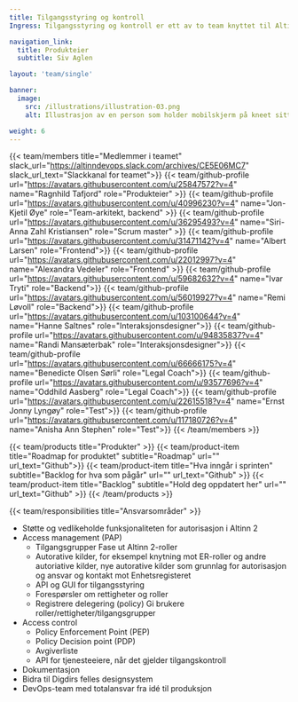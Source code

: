 ```yaml
---
title: Tilgangsstyring og kontroll
Ingress: Tilgangsstyring og kontroll er ett av to team knyttet til Altinn autorisasjon, som har hovedansvar for alt rundt tilgangsstyring i Altinn 2 og Altinn 3.

navigation_link:
  title: Produkteier
  subtitle: Siv Aglen

layout: 'team/single'

banner:
  image:
    src: /illustrations/illustration-03.png
    alt: Illustrasjon av en person som holder mobilskjerm på kneet sitt

weight: 6
---
```


{{< team/members title="Medlemmer i teamet" slack_url="https://altinndevops.slack.com/archives/CE5E06MC7" slack_url_text="Slackkanal for teamet">}}
{{< team/github-profile url="https://avatars.githubusercontent.com/u/25847572?v=4" name="Ragnhild Tafjord" role="Produkteier" >}}
{{< team/github-profile url="https://avatars.githubusercontent.com/u/40996230?v=4" name="Jon-Kjetil Øye" role="Team-arkitekt, backend" >}}
{{< team/github-profile url="https://avatars.githubusercontent.com/u/36295493?v=4" name="Siri-Anna Zahl Kristiansen" role="Scrum master" >}}
{{< team/github-profile url="https://avatars.githubusercontent.com/u/31471142?v=4" name="Albert Larsen" role="Frontend">}}
{{< team/github-profile url="https://avatars.githubusercontent.com/u/22012997?v=4" name="Alexandra Vedeler" role="Frontend" >}}
{{< team/github-profile url="https://avatars.githubusercontent.com/u/59682632?v=4" name="Ivar Tryti" role="Backend">}}
{{< team/github-profile url="https://avatars.githubusercontent.com/u/56019927?v=4" name="Remi Løvoll" role="Backend">}}
{{< team/github-profile url="https://avatars.githubusercontent.com/u/103100644?v=4" name="Hanne Saltnes" role="Interaksjonsdesigner">}}
{{< team/github-profile url="https://avatars.githubusercontent.com/u/94835837?v=4" name="Randi Mansæterbak" role="Interaksjonsdesigner">}}
{{< team/github-profile url="https://avatars.githubusercontent.com/u/66666175?v=4" name="Benedicte Olsen Sørli" role="Legal Coach">}}
{{< team/github-profile url="https://avatars.githubusercontent.com/u/93577696?v=4" name="Oddhild Aasberg" role="Legal Coach">}}
{{< team/github-profile url="https://avatars.githubusercontent.com/u/22615518?v=4" name="Ernst Jonny Lyngøy" role="Test">}}
{{< team/github-profile url="https://avatars.githubusercontent.com/u/117180726?v=4" name="Anisha Ann Stephen" role="Test">}}
{{< /team/members >}}

{{< team/products title="Produkter" >}}
{{< team/product-item title="Roadmap for produktet" subtitle="Roadmap" url="" url_text="Github">}}
{{< team/product-item title="Hva inngår i sprinten" subtitle="Backlog for hva som pågår" url="" url_text="Github" >}}
{{< team/product-item title="Backlog" subtitle="Hold deg oppdatert her" url="" url_text="Github" >}}
{{< /team/products >}}

{{< team/responsibilities title="Ansvarsområder" >}}

- Støtte og vedlikeholde funksjonaliteten for autorisasjon i Altinn 2
- Access management (PAP)
    - Tilgangsgrupper
        Fase ut Altinn 2-roller
    - Autorative kilder, for eksempel knytning mot ER-roller og andre autoriative kilder, nye autorative kilder som grunnlag for autorisasjon og ansvar og kontakt mot Enhetsregisteret
   -  API og GUI for tilgangsstyring
   -  Forespørsler om rettigheter og roller
   -  Registrere delegering (policy)
        Gi brukere roller/rettigheter/tilgangsgrupper
- Access control
   - Policy Enforcement Point (PEP)
   - Policy Decision point (PDP)
   - Avgiverliste
   - API for tjenesteeiere, når det gjelder tilgangskontroll
- Dokumentasjon
- Bidra til Digdirs felles designsystem
- DevOps-team med totalansvar fra idé til produksjon
